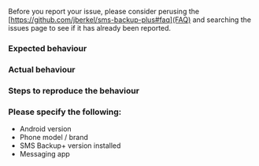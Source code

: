 Before you report your issue, please consider perusing the [https://github.com/jberkel/sms-backup-plus#faq](FAQ) and searching the issues page to see if it has already been reported.

### Expected behaviour

### Actual behaviour

### Steps to reproduce the behaviour

### Please specify the following:

* Android version
* Phone model / brand
* SMS Backup+ version installed
* Messaging app
